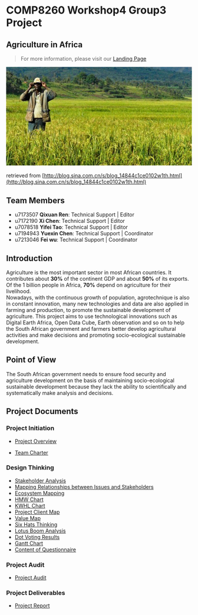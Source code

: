 # **COMP8260 Workshop4 Group3 Project**
## Agriculture in Africa
> For more information, please visit our [Landing Page](https://agriculture-in-africa.webflow.io/)    
<img src="Pictures/agriculture.jpg" width="800">

retrieved from [http://blog.sina.com.cn/s/blog_14844c1ce0102w1th.html](http://blog.sina.com.cn/s/blog_14844c1ce0102w1th.html)
    
## Team Members
* u7173507 **Qixuan Ren**: Technical Support | Editor   
* u7172190 **Xi Chen**: Technical Support | Editor   
* u7078518 **Yifei Tao**: Technical Support | Editor   
* u7194943 **Yuexin Chen**: Technical Support | Coordinator 
* u7213046 **Fei wu**: Technical Support | Coordinator

## Introduction
Agriculture is the most important sector in most African countries. It contributes about **30%** of the continent GDP and about **50%** of its exports. Of the 1 billion people in Africa, **70%** depend on agriculture for their livelihood.     
Nowadays, with the continuous growth of population, agrotechnique is also in constant innovation, many new technologies and data are also applied in farming and production, to promote the sustainable development of agriculture.
This project aims to use technological innovations such as Digital Earth Africa, Open Data Cube, Earth observation and so on to help the South African government and farmers better develop agricultural activities and make decisions  and promoting socio-ecological sustainable development.

## Point of View
The South African government needs to ensure food security and agriculture development on the basis of maintaining socio-ecological sustainable development because they lack the ability to scientifically and systematically make analysis and decisions.

## Project Documents

### Project Initiation

* [Project Overview]()

* [Team Charter]()

### Design Thinking

* [Stakeholder Analysis](https://gitlab.cecs.anu.edu.au/u7172190/comp8260-workshop4-group3/-/blob/master/Project%20Documents/Design%20Thinking/Stakeholder%20analysis.pdf)
* [Mapping Relationships between Issues and Stakeholders](https://gitlab.cecs.anu.edu.au/u7172190/comp8260-workshop4-group3/-/blob/master/Project%20Documents/Design%20Thinking/Relationships%20between%20Issues%20and%20Stakeholders.pdf)
* [Ecosystem Mapping](https://gitlab.cecs.anu.edu.au/u7172190/comp8260-workshop4-group3/-/blob/1303f463ba0445a1b5491dacc13d7c505b82883b/Project%20Documents/Design%20Thinking/Ecosystem%20mapping.pdf)
* [HMW Chart](https://gitlab.cecs.anu.edu.au/u7172190/comp8260-workshop4-group3/-/blob/1303f463ba0445a1b5491dacc13d7c505b82883b/Project%20Documents/Design%20Thinking/HMW.pdf)
* [KWHL Chart](https://gitlab.cecs.anu.edu.au/u7172190/comp8260-workshop4-group3/-/blob/1303f463ba0445a1b5491dacc13d7c505b82883b/Project%20Documents/Design%20Thinking/KWHL_chart.pdf)
* [Project Client Map](https://gitlab.cecs.anu.edu.au/u7172190/comp8260-workshop4-group3/-/blob/1303f463ba0445a1b5491dacc13d7c505b82883b/Project%20Documents/Design%20Thinking/The_Project_Client_Map_v0.pdf)
* [Value Map](https://gitlab.cecs.anu.edu.au/u7172190/comp8260-workshop4-group3/-/blob/1303f463ba0445a1b5491dacc13d7c505b82883b/Project%20Documents/Design%20Thinking/Value_Proposition_Canvas__Emapthy_Map_Canvas.pptx)
* [Six Hats Thinking](https://gitlab.cecs.anu.edu.au/u7172190/comp8260-workshop4-group3/-/blob/1303f463ba0445a1b5491dacc13d7c505b82883b/Project%20Documents/Design%20Thinking/6_Hats.pdf)
* [Lotus Boom Analysis](https://gitlab.cecs.anu.edu.au/u7172190/comp8260-workshop4-group3/-/blob/1303f463ba0445a1b5491dacc13d7c505b82883b/Project%20Documents/Design%20Thinking/LotusBloom.pdf)
* [Dot Voting Results](https://gitlab.cecs.anu.edu.au/u7172190/comp8260-workshop4-group3/-/blob/1303f463ba0445a1b5491dacc13d7c505b82883b/Project%20Documents/Design%20Thinking/Dot_Voting_Results.pdf)
* [Gantt Chart](https://gitlab.cecs.anu.edu.au/u7172190/comp8260-workshop4-group3/-/blob/1303f463ba0445a1b5491dacc13d7c505b82883b/Project%20Documents/Design%20Thinking/Gantt_Chart.pdf)
* [Content of Questionnaire](https://gitlab.cecs.anu.edu.au/u7172190/comp8260-workshop4-group3/-/blob/1303f463ba0445a1b5491dacc13d7c505b82883b/Project%20Documents/Design%20Thinking/Content%20of%20Questionnaire.pdf)

### Project Audit

* [Project Audit](https://gitlab.cecs.anu.edu.au/u7172190/comp8260-workshop4-group3/-/blob/1303f463ba0445a1b5491dacc13d7c505b82883b/Project%20Documents/Project%20Audit/PP2_S2_2020_Workshop_Week7_ProjectAudit_W4G3.pdf)

### Project Deliverables

* [Project Report]()

  

